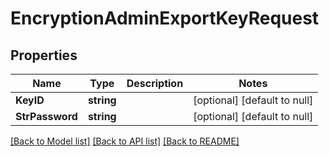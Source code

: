 # EncryptionAdminExportKeyRequest

## Properties
Name | Type | Description | Notes
------------ | ------------- | ------------- | -------------
**KeyID** | **string** |  | [optional] [default to null]
**StrPassword** | **string** |  | [optional] [default to null]

[[Back to Model list]](../../README.md#documentation-for-models) [[Back to API list]](../../README.md#documentation-for-api-endpoints) [[Back to README]](../../README.md)


